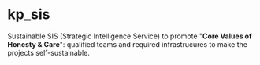 # kp_sis

Sustainable SIS (Strategic Intelligence Service) to promote "<b>Core Values of Honesty &amp; Care</b>": qualified teams and required infrastrucures to make the projects self-sustainable.
